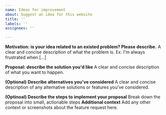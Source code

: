 ```yaml
---
name: Ideas for improvement
about: Suggest an idea for this website
title: ''
labels: ''
assignees: ''

---
```


**Motivation: is your idea related to an existed problem? Please describe.**
A clear and concise description of what the problem is. Ex. I'm always frustrated when [...]

**Proposal: describe the solution you'd like**
A clear and concise description of what you want to happen.

**(Optional) Describe alternatives you've considered**
A clear and concise description of any alternative solutions or features you've considered.

**(Optinoal) Describe the steps to implement your proposal**
Break down the proposal into small, actionable steps
**Additional context**
Add any other context or screenshots about the feature request here.
